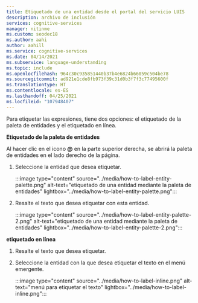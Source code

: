```yaml
---
title: Etiquetado de una entidad desde el portal del servicio LUIS
description: archivo de inclusión
services: cognitive-services
manager: nitinme
ms.custom: seodec18
ms.author: aahi
author: aahill
ms.service: cognitive-services
ms.date: 04/14/2021
ms.subservice: language-understanding
ms.topic: include
ms.openlocfilehash: 964c30c935851440b37b4e6824b66059c504be78
ms.sourcegitcommit: ad921e1cde8fb973f39c31d0b3f7f3c77495600f
ms.translationtype: HT
ms.contentlocale: es-ES
ms.lasthandoff: 04/25/2021
ms.locfileid: "107948407"
---
```

Para etiquetar las expresiones, tiene dos opciones: el etiquetado de la paleta de entidades y el etiquetado en línea. 

**Etiquetado de la paleta de entidades**

Al hacer clic en el icono **@** en la parte superior derecha, se abrirá la paleta de entidades en el lado derecho de la página.

1. Seleccione la entidad que desea etiquetar.

    :::image type="content" source="../media/how-to-label-entity-palette.png" alt-text="etiquetado de una entidad mediante la paleta de entidades" lightbox="../media/how-to-label-entity-palette.png":::

1. Resalte el texto que desea etiquetar con esta entidad.
    
    :::image type="content" source="../media/how-to-label-entity-palette-2.png" alt-text="etiquetado de una entidad mediante la paleta de entidades" lightbox="../media/how-to-label-entity-palette-2.png":::

**etiquetado en línea**

1. Resalte el texto que desea etiquetar.
2. Seleccione la entidad con la que desea etiquetar el texto en el menú emergente.

    :::image type="content" source="../media/how-to-label-inline.png" alt-text="menú para etiquetar el texto" lightbox="../media/how-to-label-inline.png":::
